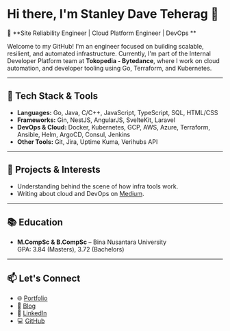 # Hi there, I'm Stanley Dave Teherag 👋

🎯 **Site Reliability Engineer | Cloud Platform Engineer | DevOps **

Welcome to my GitHub! I'm an engineer focused on building scalable, resilient, and automated infrastructure. Currently, I'm part of the Internal Developer Platform team at **Tokopedia - Bytedance**, where I work on cloud automation, and developer tooling using Go, Terraform, and Kubernetes.

---

## 🔧 Tech Stack & Tools
- **Languages:** Go, Java, C/C++, JavaScript, TypeScript, SQL, HTML/CSS
- **Frameworks:** Gin, NestJS, AngularJS, SvelteKit, Laravel
- **DevOps & Cloud:** Docker, Kubernetes, GCP, AWS, Azure, Terraform, Ansible, Helm, ArgoCD, Consul, Jenkins
- **Other Tools:** Git, Jira, Uptime Kuma, Verihubs API

---

## 🚀 Projects & Interests
- Understanding behind the scene of how infra tools work.
- Writing about cloud and DevOps on [Medium](https://medium.com/@stanley.teherag).

---

## 📚 Education
- **M.CompSc & B.CompSc** – Bina Nusantara University  
  GPA: 3.84 (Masters), 3.72 (Bachelors)

---

## 📫 Let's Connect
- 🌐 [Portfolio](https://sdave.netlify.app)
- 📝 [Blog](https://medium.com/@stanley.teherag)
- 💼 [LinkedIn](https://linkedin.com/in/stanley-dave-teherag)
- 💻 [GitHub](https://github.com/stanleydv12)
